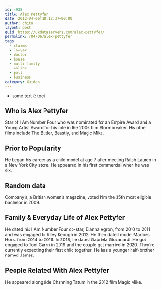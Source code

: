 ```yaml
---
id: 4938
title: Alex Pettyfer
date: 2012-04-06T18:12:37+00:00
author: chito
layout: post
guid: https://ukdataservers.com/alex-pettyfer/
permalink: /04/06/alex-pettyfer
tags:
  - claims
  - lawyer
  - doctor
  - house
  - multi family
  - online
  - poll
  - business
category: Guides
---
```


* some text
{: toc}
          
          
## Who is  Alex Pettyfer
                  
                  
                  
Star of I Am Number Four who was nominated for an Empire Award and a Young Artist Award for his role in the 2006 film Stormbreaker. His other films include The Butler, Beastly, and Magic Mike. 
                  
                
                
                
## Prior to Popularity 
                  
                  
                  
He began his career as a child model at age 7 after meeting Ralph Lauren in a New York City store. He appeared in his first commercial when he was six. 
                  
                
                
                
## Random data 
                  
                  
                  
Company&#8217;s, a British women&#8217;s magazine, voted him the 35th most eligible bachelor in 2009. 
                  
                
                
                
## Family & Everyday Life of Alex Pettyfer
                  
                  
                  
He dated his I Am Number Four co-star, Dianna Agron, from 2010 to 2011 and was engaged to Riley Keough in 2012. He then dated model Marloes Horst from 2014 to 2016. In 2018, he dated Gabriela Giovanardi. He got engaged to Toni Garrn in 2019 and the couple got married in 2020. They&#8217;re currently expecting their first child together. He has a younger half-brother named James. 
                  
                
                
                
## People Related With  Alex Pettyfer
                  
                  
                  
He appeared alongside Channing Tatum in the 2012 film Magic Mike. 
                  
                
              
            
          
          
          
    
    
  
